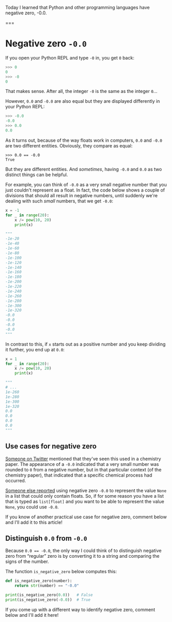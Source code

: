 Today I learned that Python and other programming languages have negative zero, -0.0.

===


# Negative zero `-0.0`

If you open your Python REPL and type `-0` in, you get `0` back:

```py
>>> 0
0
>>> -0
0
```

That makes sense.
After all, the integer `-0` is the same as the integer `0`...

However, `0.0` and `-0.0` are also equal but they are displayed differently in your Python REPL:

```py
>>> -0.0
-0.0
>>> 0.0
0.0
```

As it turns out, because of the way floats work in computers, `0.0` and `-0.0` are two different entities.
Obviously, they compare as equal:

```pycon
>>> 0.0 == -0.0
True
```

But they are different entities.
And _sometimes_, having `-0.0` and `0.0` as two distinct things can be helpful.

For example, you can think of `-0.0` as a very small negative number that you just couldn't represent as a float.
In fact, the code below shows a couple of divisions that should all result in negative numbers, until suddenly we're dealing with such _small_ numbers, that we get `-0.0`:

```py
x = -1
for _ in range(20):
    x /= pow(10, 20)
    print(x)

"""
-1e-20
-1e-40
-1e-60
-1e-80
-1e-100
-1e-120
-1e-140
-1e-160
-1e-180
-1e-200
-1e-220
-1e-240
-1e-260
-1e-280
-1e-300
-1e-320
-0.0
-0.0
-0.0
-0.0
"""
```

In contrast to this, if `x` starts out as a positive number and you keep dividing it further, you end up at `0.0`:

```py
x = 1
for _ in range(20):
    x /= pow(10, 20)
    print(x)

"""
# ...
1e-260
1e-280
1e-300
1e-320
0.0
0.0
0.0
0.0
"""
```


## Use cases for negative zero

[Someone on Twitter](https://x.com/somacdivad/status/1711877395739709453) mentioned that they've seen this used in a chemistry paper.
The appearance of a `-0.0` indicated that a very small number was rounded to `0` from a negative number, but in that particular context (of the chemistry paper), that indicated that a specific chemical process had occurred.

[Someone else reported](https://twitter.com/tmcw/status/1553575741631111168) using negative zero `-0.0` to represent the value `None` in a list that could only contain floats.
So, if for some reason you have a list that is typed as `list[float]` and you want to be able to represent the value `None`, you could use `-0.0`.

If you know of another practical use case for negative zero, comment below and I'll add it to this article!


## Distinguish `0.0` from `-0.0`

Because `0.0 == -0.0`, the only way I could think of to distinguish negative zero from “regular” zero is by converting it to a string and comparing the signs of the number.

The function `is_negative_zero` below computes this:

```py
def is_negative_zero(number):
    return str(number) == "-0.0"

print(is_negative_zero(0.0))   # False
print(is_negative_zero(-0.0))  # True
```

If you come up with a different way to identify negative zero, comment below and I'll add it here!
